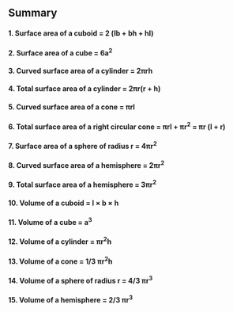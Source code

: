 ## Summary
#### 1. Surface area of a cuboid = 2 (lb + bh + hl)
#### 2. Surface area of a cube = 6a<sup>2</sup>
#### 3. Curved surface area of a cylinder = 2πrh
#### 4. Total surface area of a cylinder = 2πr(r + h)
#### 5. Curved surface area of a cone = πrl
#### 6. Total surface area of a right circular cone = πrl + πr<sup>2</sup> = πr (l + r)
#### 7. Surface area of a sphere of radius r = 4πr<sup>2</sup>
#### 8. Curved surface area of a hemisphere = 2πr<sup>2</sup>
#### 9. Total surface area of a hemisphere = 3πr<sup>2</sup>
#### 10. Volume of a cuboid = l × b × h
#### 11. Volume of a cube = a<sup>3</sup>
#### 12. Volume of a cylinder = πr<sup>2</sup>h
#### 13. Volume of a cone = 1/3 πr<sup>2</sup>h
#### 14. Volume of a sphere of radius r = 4/3 πr<sup>3</sup>
#### 15. Volume of a hemisphere = 2/3 πr<sup>3</sup>
